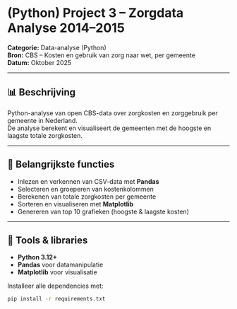 # (Python) Project 3 – Zorgdata Analyse 2014–2015

**Categorie:** Data-analyse (Python)  
**Bron:** CBS – Kosten en gebruik van zorg naar wet, per gemeente  
**Datum:** Oktober 2025  

---

## 📊 Beschrijving
Python-analyse van open CBS-data over zorgkosten en zorggebruik per gemeente in Nederland.  
De analyse berekent en visualiseert de gemeenten met de hoogste en laagste totale zorgkosten.

---

## 🧩 Belangrijkste functies
- Inlezen en verkennen van CSV-data met **Pandas**  
- Selecteren en groeperen van kostenkolommen  
- Berekenen van totale zorgkosten per gemeente  
- Sorteren en visualiseren met **Matplotlib**  
- Genereren van top 10 grafieken (hoogste & laagste kosten)

---

## 🧠 Tools & libraries
- **Python 3.12+**
- **Pandas** voor datamanipulatie  
- **Matplotlib** voor visualisatie  

Installeer alle dependencies met:
```bash
pip install -r requirements.txt
